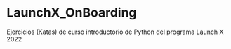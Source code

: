 # LaunchX_OnBoarding
Ejercicios (Katas) de curso introductorio de Python del programa Launch X 2022
